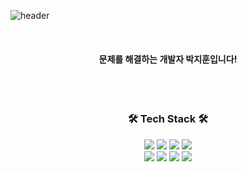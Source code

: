 ![header](https://capsule-render.vercel.app/api?type=rect&color=73ffb3&height=300&text=HOON&fontSize=90&fontColor=5d432c)


<br />
<div align="center">
  <h4>문제를 해결하는 개발자 박지훈입니다!</h4>
  <br /><br />
  <h3>🛠 Tech Stack 🛠</h3>
  <div class="stack">
    <a href="#"><img src="https://img.shields.io/badge/React-61DAFB?style=flat&logo=React&logoColor=white"/></a>
    <a href="#"><img src="https://img.shields.io/badge/Vue.js-4FC08D?style=flat&logo=vue-dot-js&logoColor=white"/></a>
    <a href="#"><img src="https://img.shields.io/badge/Python-3766AB?style=flat&logo=Python&logoColor=white"/></a>
    <a href="#"><img src="https://img.shields.io/badge/Django-092E20?style=flat-square&logo=Django&logoColor=white"/></a>
    <br />
    <a href="#"><img src="https://img.shields.io/badge/MySQL-4479A1?style=flat&logo=MySQL&logoColor=white"/></a>
    <a href="#"><img src="https://img.shields.io/badge/PostgreSQL-4169E1?style=flat&logo=PostgreSQL&logoColor=white"/></a>
    <a href="#"><img src="https://img.shields.io/badge/Docker-2496ED?style=flat&logo=Docker&logoColor=white"/></a>
    <a href="#"><img src="https://img.shields.io/badge/Git-F05032?style=flat&logo=Git&logoColor=white"/></a>
  </div>
</div>
